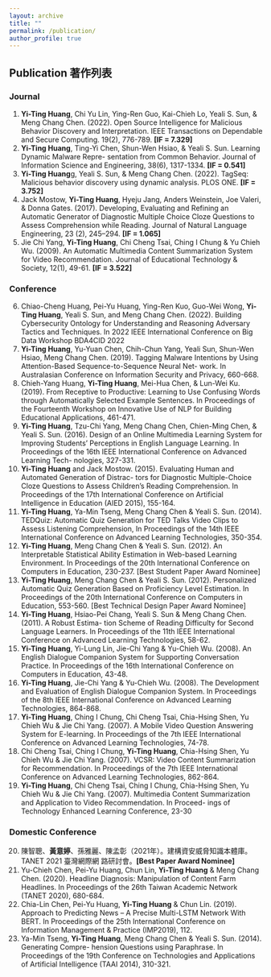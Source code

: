 ```yaml
---
layout: archive
title: ""
permalink: /publication/
author_profile: true
---
```


<!-- {% if author.googlescholar %}
  You can also find my articles on <u><a href="{{author.googlescholar}}">my Google Scholar profile</a>.</u>
{% endif %}
# Yi-Ting Huang 黃意婷 -->
## Publication 著作列表
### Journal
1. **Yi-Ting Huang**, Chi Yu Lin, Ying-Ren Guo, Kai-Chieh Lo, Yeali S. Sun, & Meng Chang Chen. (2022).
Open Source Intelligence for Malicious Behavior Discovery and Interpretation. IEEE Transactions on
Dependable and Secure Computing. 19(2), 776-789. **[IF = 7.329]**
2. **Yi-Ting Huang**, Ting-Yi Chen, Shun-Wen Hsiao, & Yeali S. Sun. Learning Dynamic Malware Repre-
sentation from Common Behavior. Journal of Information Science and Engineering, 38(6), 1317-1334.
**[IF = 0.541]**
3. **Yi-Ting Huang**g, Yeali S. Sun, & Meng Chang Chen. (2022). TagSeq: Malicious behavior discovery
using dynamic analysis. PLOS ONE. **[IF = 3.752]**
4. Jack Mostow, **Yi-Ting Huang**, Hyeju Jang, Anders Weinstein, Joe Valeri, & Donna Gates. (2017).
Developing, Evaluating and Refining an Automatic Generator of Diagnostic Multiple Choice Cloze
Questions to Assess Comprehension while Reading. Journal of Natural Language Engineering, 23
(2), 245–294. **[IF = 1.065]**
5. Jie Chi Yang, **Yi-Ting Huang**, Chi Cheng Tsai, Ching I Chung & Yu Chieh Wu. (2009). An Automatic
Multimedia Content Summarization System for Video Recommendation. Journal of Educational
Technology & Society, 12(1), 49-61. **[IF = 3.522]**

### Conference
6. Chiao-Cheng Huang, Pei-Yu Huang, Ying-Ren Kuo, Guo-Wei Wong, **Yi-Ting Huang**, Yeali S. Sun,
and Meng Chang Chen. (2022). Building Cybersecurity Ontology for Understanding and Reasoning
Adversary Tactics and Techniques. In 2022 IEEE International Conference on Big Data Workshop
BDA4CID 2022
7. **Yi-Ting Huang**, Yu-Yuan Chen, Chih-Chun Yang, Yeali Sun, Shun-Wen Hsiao, Meng Chang Chen.
(2019). Tagging Malware Intentions by Using Attention-Based Sequence-to-Sequence Neural Net-
work. In Australasian Conference on Information Security and Privacy, 660-668.
8. Chieh-Yang Huang, **Yi-Ting Huang**, Mei-Hua Chen, & Lun-Wei Ku. (2019). From Receptive to
Productive: Learning to Use Confusing Words through Automatically Selected Example Sentences.
In Proceedings of the Fourteenth Workshop on Innovative Use of NLP for Building Educational
Applications, 461-471.
9. **Yi-Ting Huang**, Tzu-Chi Yang, Meng Chang Chen, Chien-Ming Chen, & Yeali S. Sun. (2016). Design
of an Online Multimedia Learning System for Improving Students’ Perceptions in English Language
Learning. In Proceedings of the 16th IEEE International Conference on Advanced Learning Tech-
nologies, 327-331.
10. **Yi-Ting Huang** and Jack Mostow. (2015). Evaluating Human and Automated Generation of Distrac-
tors for Diagnostic Multiple-Choice Cloze Questions to Assess Children’s Reading Comprehension.
In Proceedings of the 17th International Conference on Artificial Intelligence in Education (AIED
2015), 155-164.
11. **Yi-Ting Huang**, Ya-Min Tseng, Meng Chang Chen & Yeali S. Sun. (2014). TEDQuiz: Automatic Quiz
Generation for TED Talks Video Clips to Assess Listening Comprehension, In Proceedings of the
14th IEEE International Conference on Advanced Learning Technologies, 350-354.
12. **Yi-Ting Huang**, Meng Chang Chen & Yeali S. Sun. (2012). An Interpretable Statistical Ability
Estimation in Web-based Learning Environment. In Proceedings of the 20th International Conference
on Computers in Education, 230-237. [Best Student Paper Award Nominee]
13. **Yi-Ting Huang**, Meng Chang Chen & Yeali S. Sun. (2012). Personalized Automatic Quiz Generation
Based on Proficiency Level Estimation. In Proceedings of the 20th International Conference on
Computers in Education, 553-560. [Best Technical Design Paper Award Nominee]
14. **Yi-Ting Huang**, Hsiao-Pei Chang, Yeali S. Sun & Meng Chang Chen. (2011). A Robust Estima-
tion Scheme of Reading Difficulty for Second Language Learners. In Proceedings of the 11th IEEE
International Conference on Advanced Learning Technologies, 58-62.
15. **Yi-Ting Huang**, Yi-Lung Lin, Jie-Chi Yang & Yu-Chieh Wu. (2008). An English Dialogue Companion
System for Supporting Conversation Practice. In Proceedings of the 16th International Conference
on Computers in Education, 43-48.
16. **Yi-Ting Huang**, Jie-Chi Yang & Yu-Chieh Wu. (2008). The Development and Evaluation of English
Dialogue Companion System. In Proceedings of the 8th IEEE International Conference on Advanced
Learning Technologies, 864-868.
17. **Yi-Ting Huang**, Ching I Chung, Chi Cheng Tsai, Chia-Hsing Shen, Yu Chieh Wu & Jie Chi Yang.
(2007). A Mobile Video Question Answering System for E-learning. In Proceedings of the 7th IEEE
International Conference on Advanced Learning Technologies, 74-78.
18. Chi Cheng Tsai, Ching I Chung, **Yi-Ting Huang**, Chia-Hsing Shen, Yu Chieh Wu & Jie Chi Yang.
(2007). VCSR: Video Content Summarization for Recommendation. In Proceedings of the 7th IEEE
International Conference on Advanced Learning Technologies, 862-864.
19. **Yi-Ting Huang**, Chi Cheng Tsai, Ching I Chung, Chia-Hsing Shen, Yu Chieh Wu & Jie Chi Yang.
(2007). Multimedia Content Summarization and Application to Video Recommendation. In Proceed-
ings of Technology Enhanced Learning Conference, 23-30

### Domestic Conference
20. 陳智聰、**黃意婷**、孫雅麗、陳孟彰（2021年）。建構資安威脅知識本體庫。TANET 2021 臺灣網際網
路研討會。**[Best Paper Award Nominee]**
21. Yu-Chieh Chen, Pei-Yu Huang, Chun Lin, **Yi-Ting Huang** & Meng Chang Chen. (2020). Headline
Diagnosis: Manipulation of Content Farm Headlines. In Proceedings of the 26th Taiwan Academic
Network (TANET 2020), 680-684.
22. Chia-Lin Chen, Pei-Yu Huang, **Yi-Ting Huang** & Chun Lin. (2019). Approach to Predicting News –
A Precise Multi-LSTM Network With BERT. In Proceedings of the 25th International Conference on
Information Management & Practice (IMP2019), 112.
23. Ya-Min Tseng, **Yi-Ting Huang**, Meng Chang Chen & Yeali S. Sun. (2014). Generating Compre-
hension Questions using Paraphrase. In Proceedings of the 19th Conference on Technologies and
Applications of Artificial Intelligence (TAAI 2014), 310-321.
